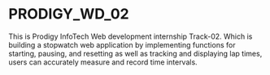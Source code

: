 # PRODIGY_WD_02
This is Prodigy InfoTech Web development internship Track-02. Which is building a stopwatch web application
by implementing functions for starting, pausing, and resetting as well as  tracking and displaying lap times, users can accurately measure
and record time intervals.
